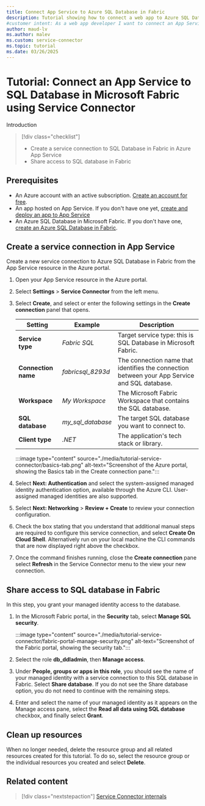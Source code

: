```yaml
---
title: Connect App Service to Azure SQL Database in Fabric
description: Tutorial showing how to connect a web app to Azure SQL Database in Microsoft Fabric using Service Connector
#customer intent: As a web app developer I want to connect an App Service resource to Azure SQL Database in Fabric so that my app can reach the SQL database in Microsoft Fabric.
author: maud-lv
ms.author: malev
ms.custom: service-connector
ms.topic: tutorial
ms.date: 03/26/2025
---
```


# Tutorial: Connect an App Service to SQL Database in Microsoft Fabric using Service Connector

Introduction

> [!div class="checklist"]
> * Create a service connection to SQL Database in Fabric in Azure App Service
> * Share access to SQL database in Fabric

## Prerequisites

* An Azure account with an active subscription. [Create an account for free](https://azure.microsoft.com/free).
* An app hosted on App Service. If you don't have one yet, [create and deploy an app to App Service](/azure/app-service/quickstart-dotnetcore)
* An Azure SQL Database in Microsoft Fabric. If you don't have one, [create an Azure SQL Database in Fabric](./create.md).

## Create a service connection in App Service

Create a new service connection to Azure SQL Database in Fabric from the App Service resource in the Azure portal.

1. Open your App Service resource in the Azure portal.
1. Select **Settings** > **Service Connector** from the left menu. <!-- will it be marked as "Preview"?-->
2. Select **Create**, and select or enter the following settings in the **Create connection** panel that opens.

    | Setting             | Example           | Description                                                                                                                                               |
    |---------------------|-------------------|-----------------------------------------------------------------------------------------------------------------------------------------------------------|
    | **Service type**    | *Fabric SQL*      | Target service type: this is SQL Database in Microsoft Fabric. |
    | **Connection name** | *fabricsql_8293d* | The connection name that identifies the connection between your App Service and SQL database.                                                             |
    | **Workspace**       | *My Workspace*    | The Microsoft Fabric Workspace that contains the SQL database.                                                                                            |
    | **SQL database**    | *my_sql_database* | The target SQL database you want to connect to.                                                                                                           |
    | **Client type**     | *.NET*            | The application's tech stack or library.                                                                                                                  |
    
    :::image type="content" source="./media/tutorial-service-connector/basics-tab.png" alt-text="Screenshot of the Azure portal, showing the Basics tab in the Create connection pane.":::

1. Select **Next: Authentication** and select the system-assigned managed identity authentication option, available through the Azure CLI. User-assigned managed identities are also supported.
1. Select **Next: Networking** > **Review + Create** to review your connection configuration.
1. Check the box stating that you understand that additional manual steps are required to configure this service connection, and select **Create On Cloud Shell**. Alternatively run on your local machine the CLI commands that are now displayed right above the checkbox.
1. Once the command finishes running, close the **Create connection** pane select **Refresh** in the Service Connector menu to the view your new connection.

## Share access to SQL database in Fabric

In this step, you grant your managed identity access to the database.

1. In the Microsoft Fabric portal, in the **Security** tab, select **Manage SQL security**.

    :::image type="content" source="./media/tutorial-service-connector/fabric-portal-manage-security.png" alt-text="Screenshot of the Fabric portal, showing the security tab.":::

1. Select the role **db_ddladmin**, then **Manage access**.
1. Under **People, groups or apps in this role**, you should see the name of your managed identity with a service connection to this SQL database in Fabric. Select **Share database**. If you do not see the Share database option, you do not need to continue with the remaining steps.
1. Enter and select the name of your managed identity as it appears on the Manage access pane, select the **Read all data using SQL database** checkbox, and finally select **Grant**.

## Clean up resources

When no longer needed, delete the resource group and all related resources created for this tutorial. To do so, select the resource group or the individual resources you created and select **Delete**.

## Related content

> [!div class="nextstepaction"]
> [Service Connector internals](/azure/service-connector/quickstart-portal-app-service-connection)
